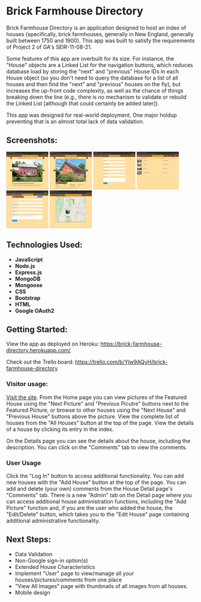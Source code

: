 # Brick Farmhouse Directory
Brick Farmhouse Directory is an application designed to host an index of houses (specifically, brick farmhouses, generally in New England, generally built between 1750 and 1900). This app was built to satisfy the requirements of Project 2 of GA's SEIR-11-08-21.

Some features of this app are overbuilt for its size. For instance, the "House" objects are a Linked List for the navigation buttons, which reduces database load by storing the "next" and "previous" House IDs in each House object (so you don't need to query the database for a list of all houses and then find the "next" and "previous" houses on the fly), but increases the up-front code complexity, as well as the chance of things breaking down the line (e.g., there is no mechanism to validate or rebuild the Linked List [although that could certainly be added later]).

This app was designed for real-world deployment. One major holdup preventing that is an almost total lack of data validation.


## Screenshots:
<a href="screenshots/screenshot1.jpg"><img src="screenshots/screenshot1.jpg" width="112" height="100"></a>
<a href="screenshots/screenshot2.jpg"><img src="screenshots/screenshot2.jpg" width="112" height="100"></a>
<a href="screenshots/screenshot3.png"><img src="screenshots/screenshot3.png" width="112" height="100"></a>
<a href="screenshots/screenshot4.png"><img src="screenshots/screenshot4.png" width="112" height="100"></a>
<a href="screenshots/screenshot5.png"><img src="screenshots/screenshot5.png" width="112" height="100"></a>
<a href="screenshots/screenshot6.jpg"><img src="screenshots/screenshot6.jpg" width="112" height="100"></a>

## Technologies Used:
- __JavaScript__
- __Node.js__
- __Express.js__
- __MongoDB__
- __Mongoose__
- __CSS__
- __Bootstrap__
- __HTML__
- __Google OAuth2__

## Getting Started:
View the app as deployed on Heroku: <https://brick-farmhouse-directory.herokuapp.com/>

Check out the Trello board: <https://trello.com/b/Ylw9AQyH/brick-farmhouse-directory>

### Visitor usage:
[Visit the site](https://brick-farmhouse-directory.herokuapp.com/). From the Home page you can view pictures of the Featured House using the "Next Picture" and "Previous Picutre" buttons next to the Featured Picture, or browse to other houses using the "Next House" and "Previous House" buttons above the picture. View the complete list of houses from the "All Houses" button at the top of the page. View the details of a house by clicking its entry in the index.

On the Details page you can see the details about the house, including the description. You can click on the "Comments" tab to view the comments.

### User Usage
Click the "Log In" button to access additional functionality. You can add new houses with the "Add House" button at the top of the page. You can add and delete (your own) comments from the House Detail page's "Comments" tab. There is a new "Admin" tab on the Detail page where you can access additional house administration functions, including the "Add Picture" function and, if you are the user who added the house, the "Edit/Delete" button, which takes you to the "Edit House" page containing additional administrative functionality.


## Next Steps:
- Data Validation
- Non-Google sign-in option(s)
- Extended House Characteristics
- Implement "User" page to view/manage all your houses/pictures/comments from one place
- "View All Images" page with thumbnails of all images from all houses.
- Mobile design